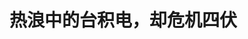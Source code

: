 <!DOCTYPE html>
<html lang="zh-CN">

<head>
    
<title>热浪中的台积电，却危机四伏_腾讯新闻</title>
<meta name="keywords" content="台积电,晶圆,硅片">
<meta name="description" content="本文由半导体产业纵横（ID：ICVIEWS）编译自eetimes      台积电良好表现的背后，未必优秀。      根据台积电 4 月 17 日公布的 2025 年第一季度 （Q1） 财务业绩，....">
<meta name="author" content="腾讯网">
<meta name="copyright" content="Copyright 1998 - 2025 Tencent. All Rights Reserved">
<meta property="og:type" content="news" />

<meta property="og:title" content="热浪中的台积电，却危机四伏_腾讯新闻" />
<meta property="og:description" content="本文由半导体产业纵横（ID：ICVIEWS）编译自eetimes      台积电良好表现的背后，未必优秀。      根据台积电 4 月 17 日公布的 2025 年第一季度 （Q1） 财务业绩，...." />
<meta property="og:url" content="https://news.qq.com/rain/a/20250514A07UDL00" />
<meta property="og:image" content="https://inews.gtimg.com/om_ls/O3002xs-fZ8mkScn1WXKlUD-0JPJQe0tK0g4uAa0l7bioAA_640330/0" />
<meta property="article:author" content="半导体产业纵横" />
<meta property="article:published_time" content="2025-05-14 18:21:58" />
<meta property="category" content="finance" />

<meta name="baidu-site-verification" content="jJeIJ5X7pP" />
    <meta charset="utf-8" />
<meta http-equiv="X-UA-Compatible" content="IE=Edge" />
<meta name="viewport" content="width=device-width, initial-scale=1, shrink-to-fit=no" />
<link rel="dns-prefetch" href="mat1.gtimg.com">
<link rel="dns-prefetch" href="i.news.qq.com">
<link rel="shortcut icon" href="https://mat1.gtimg.com/qqcdn/qqindex2021/favicon.ico">
<script nomodule="true" src="https://mat1.gtimg.com/qqcdn/qqindex2021/common-static/20240515201444/core3-37-1.min.js"></script>
<script>
  try {
    if (!window.IntersectionObserver) {
      var observerScript = document.createElement('script');
      observerScript.src = "https://mat1.gtimg.com/qqcdn/qqindex2021/common-static/20241024141058/intersection-observer-polyfill.js";
      document.head.appendChild(observerScript);
    }
  } catch (error) {}
</script>

<script>
  try {
    if (!Element.prototype.scrollTo) {
      var scrollScript = document.createElement('script');
      scrollScript.src = "https://mat1.gtimg.com/qqcdn/qqindex2021/common-static/20241025153001/scroll-behavior-polyfill.js";
      document.head.appendChild(scrollScript);
    }
  } catch (error) {}
</script>
<script>
  try {
    if ('scrollRestoration' in window.history) {
      window.history.scrollRestoration = 'manual';
    }
    window.isPcClient = Boolean(window.electron) && (
      window.navigator.userAgent.indexOf('pc-client') > 0 ||
      window.navigator.userAgent.indexOf('TencentNews') > 0
    );
  } catch {}
</script>
<script>
  try {
    if (window.isPcClient) {
      var bodyStyle = document.createElement('style');
      bodyStyle.innerText = 'body{ zoom: 0.95 }';
      document.head.appendChild(bodyStyle);
    }
  } catch {}
</script>
<script>
  window.DATA = {"url":"https://view.inews.qq.com/a/20250514A07UDL00","article_id":"20250514A07UDL00","article_type":"0","title":"热浪中的台积电，却危机四伏","desc":"本文由半导体产业纵横（ID：ICVIEWS）编译自eetimes      台积电良好表现的背后，未必优秀。      根据台积电 4 月 17 日公布的 2025 年第一季度 （Q1） 财务业绩，....","iNewsRecommendLevel":1,"abstract":"本文由半导体产业纵横（ID：ICVIEWS）编译自eetimes      台积电良好表现的背后，未必优秀。      根据台积电 4 月 17 日公布的 2025 年第一季度 （Q1） 财务业绩，....","catalog1":"finance","ad_channel_sign":"finance","introduction":"","media":"半导体产业纵横","media_id":"20633144","pubtime":"2025-05-14 18:21:58","comment_id":"8411816328","political":0,"cmsId":"20250514A07UDL00","cms_id":"20250514A07UDL00","closeAllAd":0,"closeAllFavorite":false,"originContent":{"directory":{"ai_list":null,"enable":1,"list":[{"desc":"季度销售额和硅片出货量出现差异","link":"HPOS_0","sub_list":null},{"desc":"台积电工厂利用率低迷","link":"HPOS_1","sub_list":null},{"desc":"按技术节点划分的 TSMC 增长和放缓","link":"HPOS_2","sub_list":null},{"desc":"台积电7nm：工厂重组与重大技术转型","link":"HPOS_3","sub_list":null},{"desc":"台积电熊本工厂的命运令人担忧","link":"HPOS_4","sub_list":null},{"desc":"台积电对美国的销售额比率增加","link":"HPOS_5","sub_list":null},{"desc":"台积电的销售额依赖 AI 半导体","link":"HPOS_6","sub_list":null}]},"key_points_show":["台积电2025年第一季度销售额同比增长41.6%至255.3亿美元，营业利润同比增长56.1%至123.8亿美元，均创第一季度历史新高。","然而，台积电季度硅片出货量和非先进节点销售仍然低迷，2025年第一季度硅片出货量仅为326万片，约为峰值397万片的82%。","台积电7nm节点销量减半，工厂可能转向需求不断扩大的5nm和3nm节点，但转换过程面临巨大挑战和成本。","由于OpenAI发布ChatGPT，台积电对美国的销售额比率急剧增加，预计台积电的性能将继续提高。","另一方面，台积电在汽车、物联网和消费类领域的销售仍处于低迷，可能给台积电熊本工厂的前景蒙上阴影。"],"text":"\u003cdiv class=\"rich_media_content\"\u003e\u003cp style=\"text-align: center\"\u003e\u003c!--IMG_0--\u003e\u003c/p\u003e\u003cp style=\"margin-left: 8px; margin-right: 8px\"\u003e\u003cspan style=\"letter-spacing: 0.5px\"\u003e\u003cspan style=\"color: rgb(136, 136, 136)\"\u003e本文由半导体产业纵横（ID：ICVIEWS）编译自eetimes\u003c/span\u003e\u003c/span\u003e\u003c/p\u003e\u003cp style=\"margin-left: 8px; margin-right: 8px\"\u003e\u003cspan style=\"letter-spacing: 1px\"\u003e\u003cstrong\u003e\u003cspan style=\"color: rgb(0, 0, 0)\"\u003e台积电良好表现的背后，未必优秀。\u003c/span\u003e\u003c/strong\u003e\u003c/span\u003e\u003c/p\u003e\u003cp style=\"text-align: center\"\u003e\u003c!--IMG_1--\u003e\u003c/p\u003e\u003cp style=\"margin-left: 8px; margin-right: 8px\"\u003e\u003cspan style=\"letter-spacing: 1px\"\u003e\u003cspan style=\"color: rgb(0, 0, 0)\"\u003e\u003c!--AIPOS_0--\u003e根据台积电 4 月 17 日公布的 2025 年第一季度 （Q1） 财务业绩，销售额同比增长 41.6% 至 255.3 亿美元，营业利润同比增长 56.1% 至 123.8 亿美元，均创下第一季度（1~3 月）的历史新高。\u003c/span\u003e\u003c/span\u003e\u003c/p\u003e\u003cp style=\"margin-left: 8px; margin-right: 8px\"\u003e\u003cspan style=\"letter-spacing: 1px\"\u003e\u003cspan style=\"color: rgb(0, 0, 0)\"\u003e当然，如果我们看一下台积电自 2015 年以来的表现趋势，可以看到，自 2023 年以来，销售额和营业收入一直在稳步增长，营业利润率曾一度跌至 40% 的低位，在 2024 年第三季度之后已恢复到近 50%（图 1）。\u003c/span\u003e\u003c/span\u003e\u003c/p\u003e\u003cp style=\"text-align: center\"\u003e\u003c!--IMG_2--\u003e\u003c/p\u003e\u003cp style=\"margin-left: 8px; margin-right: 8px; text-align: center\"\u003e\u003cspan style=\"letter-spacing: 1px\"\u003e\u003cspan style=\"color: rgb(136, 136, 136)\"\u003e图 1 台积电季度销售额、营业利润和营业利润率\u003c/span\u003e\u003c/span\u003e\u003c/p\u003e\u003cp style=\"margin-left: 8px; margin-right: 8px\"\u003e\u003cspan style=\"letter-spacing: 1px\"\u003e\u003cspan style=\"color: rgb(0, 0, 0)\"\u003e此外，\u003c!--AIPOS_1--\u003e从主要代工厂的销售份额来看，只有台积电自 2019 年第一季度以来的市场份额持续增长，预计到 2025 年将占据 68% 的市场份额（图 2）。 另一方面，排名第二的三星电子曾设定了在 2030 年超越台积电的目标，预计份额将从 2019 年第一季度的 19% 下降到 2025 年的 8%，因此能否获得第二名是个疑问。\u003c/span\u003e\u003c/span\u003e\u003c/p\u003e\u003cp style=\"text-align: center\"\u003e\u003c!--IMG_3--\u003e\u003c/p\u003e\u003cp style=\"margin-left: 8px; margin-right: 8px; text-align: center\"\u003e\u003cspan style=\"letter-spacing: 1px\"\u003e\u003cspan style=\"color: rgb(136, 136, 136)\"\u003e图 2：主要晶圆代工厂的销售份额（2025 年预测）\u003c/span\u003e\u003c/span\u003e\u003c/p\u003e\u003cp style=\"margin-left: 8px; margin-right: 8px\"\u003e\u003cspan style=\"letter-spacing: 1px\"\u003e\u003cspan style=\"color: rgb(0, 0, 0)\"\u003e在第三名及以下，只有中国大陆的中芯国际的市场份额略有增加，而其他晶圆代工厂（如中国台湾联电和美国的 GlobalFoundries）的份额在过去六年中有所下降。 英特尔于 2021 年宣布进入代工业务，预计到 2025 年的市场份额将仅为 0.3%。\u003c/span\u003e\u003c/span\u003e\u003c/p\u003e\u003cp style=\"margin-left: 8px; margin-right: 8px\"\u003e\u003cspan style=\"letter-spacing: 1px\"\u003e\u003cspan style=\"color: rgb(0, 0, 0)\"\u003e通过这种方式，台积电的表现与其他公司相比脱颖而出。然而，笔者对台积电看似令人印象深刻的性能表示怀疑。这是因为季度硅片出货量和非先进节点销售仍然低迷。\u003c/span\u003e\u003c/span\u003e\u003c/p\u003e\u003ch1\u003e\u003c!--HPOS_0--\u003e季度销售额和硅片出货量出现差异\u003c/h1\u003e\u003cp style=\"margin-left: 8px; margin-right: 8px\"\u003e\u003cspan style=\"letter-spacing: 1px\"\u003e\u003cspan style=\"color: rgb(0, 0, 0)\"\u003e\u003c!--AIPOS_2--\u003e图 3 显示了季度销售额和硅片出货量。 2022 年第三季度疫情爆发时，其季度收入为 202 亿美元，但由于疫情结束带来的经济衰退，2023 年第二季度降至 157 亿美元。 此后，销售额稳步恢复，轻松超过了 2022 年第三季度的峰值，并在 2024 年第四季度达到创纪录的 269 亿美元。 它在 2025 年第一季度略微下降至 255 亿美元，但可能会在 2025 年第二季度之后再次创下历史新高。\u003c/span\u003e\u003c/span\u003e\u003c/p\u003e\u003cp style=\"text-align: center\"\u003e\u003c!--IMG_4--\u003e\u003c/p\u003e\u003cp style=\"margin-left: 8px; margin-right: 8px; text-align: center\"\u003e\u003cspan style=\"letter-spacing: 1px\"\u003e\u003cspan style=\"color: rgb(136, 136, 136)\"\u003e图 3 台积电季度销售额和晶圆出货量。\u003c/span\u003e\u003c/span\u003e\u003c/p\u003e\u003cp style=\"margin-left: 8px; margin-right: 8px\"\u003e\u003cspan style=\"letter-spacing: 1px\"\u003e\u003cspan style=\"color: rgb(0, 0, 0)\"\u003e另一方面，一个季度的硅片出货量显示出与销售额不同的行为。首先，在 2022 年第三季度，当新冠疫情出现特殊需求时，其出货了创纪录的 397 万片晶圆。 然而，由于新冠特殊需求结束导致的经济衰退，2023 年第三季度降至 290 万，比峰值少了 100 多万。 到目前为止，该行为与销售趋势相同。\u003c/span\u003e\u003c/span\u003e\u003c/p\u003e\u003cp style=\"margin-left: 8px; margin-right: 8px\"\u003e\u003cspan style=\"letter-spacing: 1px\"\u003e\u003cspan style=\"color: rgb(0, 0, 0)\"\u003e然而，尽管销售迅速恢复，但硅片出货量的恢复速度非常缓慢。截至 2025 年第一季度，硅片出货量仍为 326 万片，比峰值少了 71 万片。 将 326 万片硅片出货量除以 397 万片的峰值，可获得 82% 的产量。 这可以认为是 2025 年 Q1 台积电工厂的平均产能利用率。 在下一节中，将介绍其基本原理。\u003c/span\u003e\u003c/span\u003e\u003c/p\u003e\u003ch1\u003e\u003c!--HPOS_1--\u003e台积电工厂利用率低迷\u003c/h1\u003e\u003cp style=\"margin-left: 8px; margin-right: 8px\"\u003e\u003cspan style=\"letter-spacing: 1px\"\u003e\u003cspan style=\"color: rgb(0, 0, 0)\"\u003e4月17日，在东京举行的TrendForce集邦咨询研讨会上，集邦咨询分析师郭文健发表了题为《AI Future下2025年最先进晶圆代工及封装市场分析与技术进步》的演讲。让我们来看看主要 8 英寸和 12 英寸代工厂的利用率。\u003c/span\u003e\u003c/span\u003e\u003c/p\u003e\u003cp style=\"margin-left: 8px; margin-right: 8px\"\u003e\u003cspan style=\"letter-spacing: 1px\"\u003e\u003cspan style=\"color: rgb(0, 0, 0)\"\u003e首先，在 8 英寸代工厂，台积电的利用率保持在满负荷生产状态，2020 年第一季度为 95%，2021 年第一季度为 97%，2022 年第一季度为 101%。 然而，它在 2023 年第一季度急剧下降至 89%，在 2024 年第一季度急剧下降至 60%。 在此之后，预计 2025 年第一季度将恢复到 69%，2025 年第四季度将恢复到 79%，但仍远未完全利用（图 4）。\u003c/span\u003e\u003c/span\u003e\u003c/p\u003e\u003cp style=\"text-align: center\"\u003e\u003c!--IMG_5--\u003e\u003c/p\u003e\u003cp style=\"margin-left: 8px; margin-right: 8px; text-align: center\"\u003e\u003cspan style=\"letter-spacing: 1px\"\u003e\u003cspan style=\"color: rgb(136, 136, 136)\"\u003e图 4：主要 8 英寸代工厂的入住率（2025 年预测）\u003c/span\u003e\u003c/span\u003e\u003c/p\u003e\u003cp style=\"margin-left: 8px; margin-right: 8px\"\u003e\u003cspan style=\"letter-spacing: 1px\"\u003e\u003cspan style=\"color: rgb(0, 0, 0)\"\u003e从 12 英寸代工厂来看，台积电的利用率在 2020 年第一季度保持在 94% 的高位，2021 年第一季度为 96%，2022 年第一季度为 97%，但 2023 年第一季度为 83%，2024 年第一季度为 80%。 之后，预计将在 2025 年第一季度恢复到 86%，在同年第四季度恢复到 87%。 与 8 英寸相比，它仍然“更好”，但也未满负荷（图 5）。\u003c/span\u003e\u003c/span\u003e\u003c/p\u003e\u003cp style=\"text-align: center\"\u003e\u003c!--IMG_6--\u003e\u003c/p\u003e\u003cp style=\"margin-left: 8px; margin-right: 8px; text-align: center\"\u003e\u003cspan style=\"letter-spacing: 1px\"\u003e\u003cspan style=\"color: rgb(136, 136, 136)\"\u003e图 5 主要 12 英寸晶圆代工的占用率（2025 年预测）\u003c/span\u003e\u003c/span\u003e\u003c/p\u003e\u003cp style=\"margin-left: 8px; margin-right: 8px\"\u003e\u003cspan style=\"letter-spacing: 1px\"\u003e\u003cspan style=\"color: rgb(0, 0, 0)\"\u003e总结到目前为止的数据，2025 年第一季度的硅片出货量为 326 万片，约为峰值 397 万片的 82%。 同时，根据 TrendForce 集邦咨询预测，2025 年第一季度台积电 8 英寸及 12 英寸厂房使用率将分别为 69% 及 86%。 因此，认为从晶圆出货量计算的 82% 的数字大致反映了台积电整体的工厂利用率。\u003c/span\u003e\u003c/span\u003e\u003c!--MID_AD_0--\u003e\u003c!--EOP_0--\u003e\u003c/p\u003e\u003c!--MID_ARTICLE_AD_0--\u003e\u003c!--PARAGRAPH_0--\u003e\u003cp style=\"margin-left: 8px; margin-right: 8px\"\u003e\u003cspan style=\"letter-spacing: 1px\"\u003e\u003cspan style=\"color: rgb(0, 0, 0)\"\u003e换句话说，从 2023 年第三季度到 2025 年第一季度，\u003c!--AIPOS_3--\u003e台积电的工厂利用率一直保持在非常低的水平。 这与季度销售额的历史新高形成鲜明对比。\u003c/span\u003e\u003c/span\u003e\u003c/p\u003e\u003cp style=\"margin-left: 8px; margin-right: 8px\"\u003e\u003cspan style=\"letter-spacing: 1px\"\u003e\u003cspan style=\"color: rgb(0, 0, 0)\"\u003e值得一提的是，8 英寸和 12 英寸代工厂都受到了疫情结束造成的经济衰退的影响，并在 2023 年出现了利用率的大幅下降。\u003c/span\u003e\u003c/span\u003e\u003c/p\u003e\u003cp style=\"margin-left: 8px; margin-right: 8px\"\u003e\u003cspan style=\"letter-spacing: 1px\"\u003e\u003cspan style=\"color: rgb(0, 0, 0)\"\u003e对于 8 英寸代工厂（中国的 HH Grace 除外），销售额下降到 50% 左右，对于 12 英寸代工厂，销售额下降到 60% 左右。 即使在 2025 年第四季度，预计它们都无法达到满负荷运转。\u003c/span\u003e\u003c/span\u003e\u003c/p\u003e\u003cp style=\"margin-left: 8px; margin-right: 8px\"\u003e\u003cspan style=\"letter-spacing: 1px\"\u003e\u003cspan style=\"color: rgb(0, 0, 0)\"\u003e简而言之，2023 年的经济衰退在 2024 年之后不会完全恢复，2025 年仍会蒙上阴影。 预计主要代工厂将在明年，即 2026 年之后再次全面运营。\u003c/span\u003e\u003c/span\u003e\u003c/p\u003e\u003ch1\u003e\u003c!--HPOS_2--\u003e按技术节点划分的 TSMC 增长和放缓\u003c/h1\u003e\u003cp style=\"margin-left: 8px; margin-right: 8px\"\u003e\u003cspan style=\"letter-spacing: 1px\"\u003e\u003cspan style=\"color: rgb(0, 0, 0)\"\u003e接下来，我们来看一下 sales by technology 节点。 首先，本文创建了一个堆叠图（图 6）。\u003c/span\u003e\u003c/span\u003e\u003c/p\u003e\u003cp style=\"text-align: center\"\u003e\u003c!--IMG_7--\u003e\u003c/p\u003e\u003cp style=\"margin-left: 8px; margin-right: 8px\"\u003e\u003cspan style=\"letter-spacing: 1px\"\u003e\u003cspan style=\"color: rgb(0, 0, 0)\"\u003e回顾过去到现在，2019 年第三季度，世界上第一台采用最先进的极紫外 （EUV） 光刻设备的量产紫外 （EUV） 光刻系统被记录为 7 nm+（现在通常称为 6 nm）。 此时的季度销售额约为 100 亿美元。\u003c/span\u003e\u003c/span\u003e\u003c/p\u003e\u003cp style=\"margin-left: 8px; margin-right: 8px\"\u003e\u003cspan style=\"letter-spacing: 1px\"\u003e\u003cspan style=\"color: rgb(0, 0, 0)\"\u003e一年后，即 2020 年第三季度，也将出现 EUV 应用于布线的 5nm 节点的销售额，此后，台积电的销售额一直由 7nm 和 5nm 节点推动，2022 年第三季度超过 200 亿美元。\u003c/span\u003e\u003c/span\u003e\u003c/p\u003e\u003cp style=\"margin-left: 8px; margin-right: 8px\"\u003e\u003cspan style=\"letter-spacing: 1px\"\u003e\u003cspan style=\"color: rgb(0, 0, 0)\"\u003e此后，由于对新冠疫情的特殊需求结束导致经济衰退，整体销售额暂时下降，但在 2023 年第二季度触底并再次开始上升。 同年第三季度，3nm 节点的销售额创下纪录，5nm 和 3nm 推动了增长，2024 年第四季度超过 250 亿美元。\u003c/span\u003e\u003c/span\u003e\u003c/p\u003e\u003cp style=\"margin-left: 8px; margin-right: 8px\"\u003e\u003cspan style=\"letter-spacing: 1px\"\u003e\u003cspan style=\"color: rgb(0, 0, 0)\"\u003e但是，由于很难掌握上面堆叠图中每个技术节点的销售趋势，图 7以折线图的形式显示了每个节点的销售情况。 然后，一个完全不同的景象出现了。\u003c/span\u003e\u003c/span\u003e\u003c/p\u003e\u003cp style=\"text-align: center\"\u003e\u003c!--IMG_8--\u003e\u003c/p\u003e\u003cp style=\"margin-left: 8px; margin-right: 8px; text-align: center\"\u003e\u003cspan style=\"letter-spacing: 1px\"\u003e\u003cspan style=\"color: rgb(136, 136, 136)\"\u003e图 7 台积电各节点季度营收。\u003c/span\u003e\u003c/span\u003e\u003c/p\u003e\u003cp style=\"margin-left: 8px; margin-right: 8px\"\u003e\u003cspan style=\"letter-spacing: 1px\"\u003e\u003cspan style=\"color: rgb(0, 0, 0)\"\u003e首先，台积电定位为领先节点的 7nm 在 2022 年第二季度达到 55 亿美元的峰值，在 2023 年第三季度减半至 27.6 亿美元，此后没有恢复迹象。 此外，2022、2023 年至 2024 年，16nm、28nm 和 40nm 的销量均出现下滑，销量继续处于低位。\u003c/span\u003e\u003c/span\u003e\u003c/p\u003e\u003ch1\u003e\u003c!--HPOS_3--\u003e台积电7nm：工厂重组与重大技术转型\u003c/h1\u003e\u003cp style=\"margin-left: 8px; margin-right: 8px\"\u003e\u003cspan style=\"letter-spacing: 1px\"\u003e\u003cspan style=\"color: rgb(0, 0, 0)\"\u003e对于台积电 7nm 节点销量减半一事，笔者曾多次询问 TrendForce 集邦咨询分析师，“台积电 7nm 会原样消失吗？\u003c/span\u003e\u003c/span\u003e\u003c/p\u003e\u003cp style=\"margin-left: 8px; margin-right: 8px\"\u003e\u003cspan style=\"letter-spacing: 1px\"\u003e\u003cspan style=\"color: rgb(0, 0, 0)\"\u003e回顾至今的反响，在 2023 年 12 月 14 日举行的 TrendForce 集邦咨询研讨会上，解释为“台积电未来计划在 7nm 节点生产通信半导体 （RF），销售将会恢复。 2024 年 12 月 12 日的研讨会表达了几乎相同的观点。\u003c/span\u003e\u003c/span\u003e\u003c/p\u003e\u003cp style=\"margin-left: 8px; margin-right: 8px\"\u003e\u003cspan style=\"letter-spacing: 1px\"\u003e\u003cspan style=\"color: rgb(0, 0, 0)\"\u003e然而，在 2025 年 4 月 17 日的最新研讨会上，回应是“7nm 工厂可能会转换为 5nm 或 3nm”。 简而言之，随着全球对 7nm 的需求下降，工厂利用率大幅下降，正在考虑转向需求不断扩大的 5nm 和 3nm 节点。\u003c/span\u003e\u003c/span\u003e\u003c/p\u003e\u003cp style=\"margin-left: 8px; margin-right: 8px\"\u003e\u003cspan style=\"letter-spacing: 1px\"\u003e\u003cspan style=\"color: rgb(0, 0, 0)\"\u003e然而，这并非易事。这是因为台积电的 7nm 节点估计月产能约为 150,000 片，其中使用 EUV 的 7nm+ （6nm） 节点的产能每月最多只有 20,000 片左右。 换句话说，剩余的 130,000 台设备尚未配备 EUV，为了将它们转换为兼容 5nm 和 3nm，需要进行大规模翻新，例如将它们转换为专用 EUV 的洁净室。这是一项非常费力且成本高昂的任务。\u003c/span\u003e\u003c/span\u003e\u003c!--MID_AD_1--\u003e\u003c!--EOP_1--\u003e\u003c/p\u003e\u003c!--MID_ARTICLE_AD_1--\u003e\u003c!--PARAGRAPH_1--\u003e\u003cp style=\"margin-left: 8px; margin-right: 8px\"\u003e\u003cspan style=\"letter-spacing: 1px\"\u003e\u003cspan style=\"color: rgb(0, 0, 0)\"\u003e此外，这个 7nm 销量下降的问题也可能影响台积电熊本工厂（JASM 熊本工厂）的未来。\u003c/span\u003e\u003c/span\u003e\u003c/p\u003e\u003ch1\u003e\u003c!--HPOS_4--\u003e台积电熊本工厂的命运令人担忧\u003c/h1\u003e\u003cp style=\"margin-left: 8px; margin-right: 8px\"\u003e\u003cspan style=\"letter-spacing: 1px\"\u003e\u003cspan style=\"color: rgb(0, 0, 0)\"\u003e台积电熊本一厂计划量产 28 纳米和 16 纳米逻辑半导体，月产能为 55,000 片。 事实上，28nm 的量产已于 2024 年 12 月开始。\u003c/span\u003e\u003c/span\u003e\u003c/p\u003e\u003cp style=\"margin-left: 8px; margin-right: 8px\"\u003e\u003cspan style=\"letter-spacing: 1px\"\u003e\u003cspan style=\"color: rgb(0, 0, 0)\"\u003e然而，由于全球对 16nm 的需求下降，制造设备的交付已暂停。 这个判断可以通过查看上面的图 7 来理解。 这是因为从 2022 年第二季度到 2023 年第四季度，台积电中国台湾总部的 16nm 销售额减少了一半。 此后，出现了轻微的复苏趋势，但并未恢复到峰值水平。\u003c/span\u003e\u003c/span\u003e\u003c/p\u003e\u003cp style=\"margin-left: 8px; margin-right: 8px\"\u003e\u003cspan style=\"letter-spacing: 1px\"\u003e\u003cspan style=\"color: rgb(0, 0, 0)\"\u003e此外，自 2023 年第一季度以来，已在台积电熊本一厂开始量产的 28nm 产品在台积电中国台湾总部的销量大幅下降。从这种情况来看，不能排除未来熊本一厂的产量会受到抑制。\u003c/span\u003e\u003c/span\u003e\u003c/p\u003e\u003cp style=\"margin-left: 8px; margin-right: 8px\"\u003e\u003cspan style=\"letter-spacing: 1px\"\u003e\u003cspan style=\"color: rgb(0, 0, 0)\"\u003e此外，计划于 2025 年动工的熊本第二工厂计划使用 7nm（或 6nm）工艺进行量产。 然而，台积电中国台湾总部的 7nm 工艺销量仍在减半，需求尚未恢复。 在这种情况下，建造第二个 7 纳米（或 6 纳米）工厂在经济上是不合理的。 这是因为即使建了工厂，也存在对在那里批量生产的产品没有足够的需求的风险。 台积电熊本工厂未来打算采取什么样的政策？\u003c/span\u003e\u003c/span\u003e\u003c!--MID_AD_2--\u003e\u003c!--EOP_2--\u003e\u003c/p\u003e\u003c!--MID_ARTICLE_AD_2--\u003e\u003c!--PARAGRAPH_2--\u003e\u003cp style=\"margin-left: 8px; margin-right: 8px\"\u003e\u003cspan style=\"letter-spacing: 1px\"\u003e\u003cspan style=\"color: rgb(0, 0, 0)\"\u003e现在，让我们回到台积电的中国台湾总部。首先，看一下台积电按地区划分的销售额（比率）。\u003c/span\u003e\u003c/span\u003e\u003c/p\u003e\u003ch1\u003e\u003c!--HPOS_5--\u003e台积电对美国的销售额比率增加\u003c/h1\u003e\u003cp style=\"margin-left: 8px; margin-right: 8px\"\u003e\u003cspan style=\"letter-spacing: 1px\"\u003e\u003cspan style=\"color: rgb(0, 0, 0)\"\u003e图 8显示了 TSMC 按地区划分的销售额（比率）。 首先，从各地区的销售额比率来看，从 2016 年到 2024 年，与美国的比率一般为 60~70%（图 8A）。 然而，在 2025 年第一季度，对美国的出口达到了创纪录的 77%。 世界其他地区，即亚洲、中国、日本和欧洲，都不到 10%。\u003c/span\u003e\u003c/span\u003e\u003c/p\u003e\u003cp style=\"text-align: center\"\u003e\u003c!--IMG_9--\u003e\u003c/p\u003e\u003cp style=\"margin-left: 8px; margin-right: 8px; text-align: center\"\u003e\u003cspan style=\"letter-spacing: 1px\"\u003e\u003cspan style=\"color: rgb(136, 136, 136)\"\u003e图 8 台积电各地区季度销售额（比例）\u003c/span\u003e\u003c/span\u003e\u003c/p\u003e\u003cp style=\"margin-left: 8px; margin-right: 8px\"\u003e\u003cspan style=\"letter-spacing: 1px\"\u003e\u003cspan style=\"color: rgb(0, 0, 0)\"\u003e接下来，我们来看一下按地区划分的销售额（图 8B）。 从这一点来看，很明显，对美国的销售额非常大，而美国其他地区的规模几乎相同。\u003c/span\u003e\u003c/span\u003e\u003c/p\u003e\u003cp style=\"margin-left: 8px; margin-right: 8px\"\u003e\u003cspan style=\"letter-spacing: 1px\"\u003e\u003cspan style=\"color: rgb(0, 0, 0)\"\u003e为什么对美国的出口比例变得如此之大？原因是 OpenAI 于 2022 年 11 月 30 日发布了 ChatGPT，自 2023 年初以来，对 NVIDIA GPU 作为 AI 半导体的需求急剧增长。 特别是，A100 和 H100 开始分别以 10,000 美元和 40,000 美元的荒谬价格交易。 由于台积电负责制造 NVIDIA 从前端工艺到后端工艺的所有 GPU，只要对 NVIDIA GPU 的需求保持高位，预计台积电对美国的销售额（比率）将进一步增加，因此，预计台积电的性能将继续提高。\u003c/span\u003e\u003c/span\u003e\u003c!--MID_AD_3--\u003e\u003c!--EOP_3--\u003e\u003c/p\u003e\u003c!--MID_ARTICLE_AD_3--\u003e\u003c!--PARAGRAPH_3--\u003e\u003cp style=\"margin-left: 8px; margin-right: 8px\"\u003e\u003cspan style=\"letter-spacing: 1px\"\u003e\u003cspan style=\"color: rgb(0, 0, 0)\"\u003e然而，也有风险因素。美国总统的唐纳德·特朗普警告台积电，如果不在美国建厂，将征收高达 100% 的关税。 为此，台积电宣布将在美国投资总计 1650 亿美元，建设 6 个前端加工厂（除了之前报道的 3 个新工厂外，还有 3 个新工厂）、2 个后端加工厂和一个研发中心。\u003c/span\u003e\u003c/span\u003e\u003c/p\u003e\u003cp style=\"margin-left: 8px; margin-right: 8px\"\u003e\u003cspan style=\"letter-spacing: 1px\"\u003e\u003cspan style=\"color: rgb(0, 0, 0)\"\u003e这是因为，如果假设将运营 8 家工厂的前端和后端流程，并且每个工厂需要 2,000 名员工，那么必须确保总共 16,000 名员工。 在美国招聘如此大规模的人员将非常困难。 第一工厂是由从中国台湾派出 1,000 名工程师启动的，但在第二工厂之后被认为很难使用这种方法。\u003c/span\u003e\u003c/span\u003e\u003c/p\u003e\u003ch1\u003e\u003c!--HPOS_6--\u003e台积电的销售额依赖 AI 半导体\u003c/h1\u003e\u003cp style=\"margin-left: 8px; margin-right: 8px\"\u003e\u003cspan style=\"letter-spacing: 1px\"\u003e\u003cspan style=\"color: rgb(0, 0, 0)\"\u003e首先，让我们看看图 9A 中按平台划分的销售比率。 从 2019 年到 2021 年左右，虽然有一些起伏，但智能手机的比例始终最高，在 50% 左右，是台积电的主打领域。 其中许多将是 Apple 的 iPhone 应用处理器 （AP）。\u003c/span\u003e\u003c/span\u003e\u003c/p\u003e\u003cp style=\"text-align: center\"\u003e\u003c!--IMG_10--\u003e\u003c/p\u003e\u003cp style=\"margin-left: 8px; margin-right: 8px; text-align: center\"\u003e\u003cspan style=\"letter-spacing: 1px\"\u003e\u003cspan style=\"color: rgb(136, 136, 136)\"\u003e图 9 台积电各平台季度营收（占比）。\u003c/span\u003e\u003c/span\u003e\u003c/p\u003e\u003cp style=\"margin-left: 8px; margin-right: 8px\"\u003e\u003cspan style=\"letter-spacing: 1px\"\u003e\u003cspan style=\"color: rgb(0, 0, 0)\"\u003e然而，在 OpenAI 于 2022 年 11 月 30 日发布 ChatGPT 后，情况发生了变化。 智能手机的比率在反复起伏的同时逐渐下降，到 2025 年第一季度降至 28%。 另一方面，包括 NVIDIA GPU 等 AI 半导体在内的 HPC（高性能计算）比率一直在稳步增加，在 2025 年第一季度达到 59% 的历史新高。 另一方面，汽车、物联网和消费产品的销售额都不到 5%。\u003c/span\u003e\u003c/span\u003e\u003c!--MID_AD_4--\u003e\u003c!--EOP_4--\u003e\u003c/p\u003e\u003c!--MID_ARTICLE_AD_4--\u003e\u003c!--PARAGRAPH_4--\u003e\u003cp style=\"margin-left: 8px; margin-right: 8px\"\u003e\u003cspan style=\"letter-spacing: 1px\"\u003e\u003cspan style=\"color: rgb(0, 0, 0)\"\u003e接下来，从图 9B 中按平台划分的收入金额来看，HPC 销售额在 2022 年第四季度达到 84 亿美元的峰值，然后在 2023 年第二季度降至 69 亿美元。 然而，此后它迅速恢复并继续增长，在 2025 年第一季度达到 151 亿美元。\u003c/span\u003e\u003c/span\u003e\u003c/p\u003e\u003cp style=\"margin-left: 8px; margin-right: 8px\"\u003e\u003cspan style=\"letter-spacing: 1px\"\u003e\u003cspan style=\"color: rgb(0, 0, 0)\"\u003e总体而言，自 2022 年第二季度以来，智能手机的销售额一直徘徊在 80 亿美元左右，经历了一些起伏，似乎几乎饱和。 另一方面，自 2023 年第二季度以来，HPC 的销售额几乎呈线性增长，而且这种势头没有停止的迹象。\u003c/span\u003e\u003c/span\u003e\u003c/p\u003e\u003cp style=\"margin-left: 8px; margin-right: 8px\"\u003e\u003cspan style=\"letter-spacing: 1px\"\u003e\u003cspan style=\"color: rgb(0, 0, 0)\"\u003e如上所述，汽车、物联网和消费类的销售仍处于低迷，但令人惊讶的是，台积电在汽车行业停滞不前，它将汽车行业定位为继 HPC 和智能手机之后的“第三支柱”。 这种情况也可能给台积电熊本工厂的前景蒙上阴影，预计该工厂将看到对汽车半导体的需求。\u003c/span\u003e\u003c/span\u003e\u003c/p\u003e\u003cp style=\"margin-left: 8px; margin-right: 8px\"\u003e\u003cspan style=\"color: rgb(136, 136, 136)\"\u003e*声明：本文系原作者创作。文章内容系其个人观点，我方转载仅为分享与讨论，不代表我方赞成或认同，如有异议，请联系后台。\u003c/span\u003e\u003c/p\u003e\u003cp\u003e\u003c/p\u003e\u003cdiv powered-by=\"qqnews_ex-editor\"\u003e\u003c/div\u003e\u003cstyle\u003e.rich_media_content{--news-tabel-th-night-color: #444444;--news-font-day-color: #333;--news-font-night-color: #d9d9d9;--news-bottom-distance: 22px}.rich_media_content p:not([data-exeditor-arbitrary-box=image-box]){letter-spacing:.5px;line-height:30px;margin-bottom:var(--news-bottom-distance);word-wrap:break-word}.rich_media_content{color:var(--news-font-day-color);font-size:18px}@media(prefers-color-scheme:dark){body:not([data-weui-theme=light]):not([dark-mode-disable=true]) .rich_media_content p:not([data-exeditor-arbitrary-box=image-box]){letter-spacing:.5px;line-height:30px;margin-bottom:var(--news-bottom-distance);word-wrap:break-word}body:not([data-weui-theme=light]):not([dark-mode-disable=true]) .rich_media_content{color:var(--news-font-night-color)}}.data_color_scheme_dark .rich_media_content p:not([data-exeditor-arbitrary-box=image-box]){letter-spacing:.5px;line-height:30px;margin-bottom:var(--news-bottom-distance);word-wrap:break-word}.data_color_scheme_dark .rich_media_content{color:var(--news-font-night-color)}.data_color_scheme_dark .rich_media_content{font-size:18px}.rich_media_content p[data-exeditor-arbitrary-box=image-box]{margin-bottom:11px}.rich_media_content\u003ediv:not(.qnt-video),.rich_media_content\u003esection{margin-bottom:var(--news-bottom-distance)}.rich_media_content hr{margin-bottom:var(--news-bottom-distance)}.rich_media_content .link_list{margin:0;margin-top:20px;min-height:0!important}.rich_media_content blockquote{background:#f9f9f9;border-left:6px solid #ccc;margin:1.5em 10px;padding:.5em 10px}.rich_media_content blockquote p{margin-bottom:0!important}.data_color_scheme_dark .rich_media_content blockquote{background:#323232}@media(prefers-color-scheme:dark){body:not([data-weui-theme=light]):not([dark-mode-disable=true]) .rich_media_content blockquote{background:#323232}}.rich_media_content ol[data-ex-list]{--ol-start: 1;--ol-list-style-type: decimal;list-style-type:none;counter-reset:olCounter calc(var(--ol-start,1) - 1);position:relative}.rich_media_content ol[data-ex-list]\u003eli\u003e:first-child::before{content:counter(olCounter,var(--ol-list-style-type)) '. ';counter-increment:olCounter;font-variant-numeric:tabular-nums;display:inline-block}.rich_media_content ul[data-ex-list]{--ul-list-style-type: circle;list-style-type:none;position:relative}.rich_media_content ul[data-ex-list].nonUnicode-list-style-type\u003eli\u003e:first-child::before{content:var(--ul-list-style-type) ' ';font-variant-numeric:tabular-nums;display:inline-block;transform:scale(0.5)}.rich_media_content ul[data-ex-list].unicode-list-style-type\u003eli\u003e:first-child::before{content:var(--ul-list-style-type) ' ';font-variant-numeric:tabular-nums;display:inline-block;transform:scale(0.8)}.rich_media_content ol:not([data-ex-list]){padding-left:revert}.rich_media_content ul:not([data-ex-list]){padding-left:revert}.rich_media_content table{display:table;border-collapse:collapse;margin-bottom:var(--news-bottom-distance)}.rich_media_content table th,.rich_media_content table td{word-wrap:break-word;border:1px solid #ddd;white-space:nowrap;padding:2px 5px}.rich_media_content table th{font-weight:700;background-color:#f0f0f0;text-align:left}.rich_media_content table p{margin-bottom:0!important}.data_color_scheme_dark .rich_media_content table th{background:var(--news-tabel-th-night-color)}@media(prefers-color-scheme:dark){body:not([data-weui-theme=light]):not([dark-mode-disable=true]) .rich_media_content table th{background:var(--news-tabel-th-night-color)}}.rich_media_content .qqnews_image_desc,.rich_media_content p[type=om-image-desc]{line-height:20px!important;text-align:center!important;font-size:14px!important;color:#666!important}.rich_media_content div[data-exeditor-arbitrary-box=wrap]:not([data-exeditor-arbitrary-box-special-style]){max-width:100%}.rich_media_content .qqnews-content{--wmfont: 0;--wmcolor: transparent;font-size:var(--wmfont);color:var(--wmcolor);line-height:var(--wmfont)!important;margin-bottom:var(--wmfont)!important}.rich_media_content .qqnews_sign_emphasis{background:#f7f7f7}.rich_media_content .qqnews_sign_emphasis ol{word-wrap:break-word;border:none;color:#5c5c5c;line-height:28px;list-style:none;margin:14px 0 6px;padding:16px 15px 4px}.rich_media_content .qqnews_sign_emphasis p{margin-bottom:12px!important}.rich_media_content .qqnews_sign_emphasis ol\u003eli\u003ep{padding-left:30px}.rich_media_content .qqnews_sign_emphasis ol\u003eli{list-style:none}.rich_media_content .qqnews_sign_emphasis ol\u003eli\u003ep:first-child::before{margin-left:-30px;content:counter(olCounter,decimal) ''!important;counter-increment:olCounter!important;font-variant-numeric:tabular-nums!important;background:#37f;border-radius:2px;color:#fff;font-size:15px;font-style:normal;text-align:center;line-height:18px;width:18px;height:18px;margin-right:12px;position:relative;top:-1px}.data_color_scheme_dark .rich_media_content .qqnews_sign_emphasis{background:#262626}.data_color_scheme_dark .rich_media_content .qqnews_sign_emphasis ol\u003eli\u003ep{color:#a9a9a9}@media(prefers-color-scheme:dark){body:not([data-weui-theme=light]):not([dark-mode-disable=true]) .rich_media_content .qqnews_sign_emphasis{background:#262626}body:not([data-weui-theme=light]):not([dark-mode-disable=true]) .rich_media_content .qqnews_sign_emphasis ol\u003eli\u003ep{color:#a9a9a9}}.rich_media_content h1,.rich_media_content h2,.rich_media_content h3,.rich_media_content h4,.rich_media_content h5,.rich_media_content h6{margin-bottom:var(--news-bottom-distance);font-weight:700}.rich_media_content h1{font-size:20px}.rich_media_content h2,.rich_media_content h3{font-size:19px}.rich_media_content h4,.rich_media_content h5,.rich_media_content h6{font-size:18px}.rich_media_content li:empty{display:none}.rich_media_content ul,.rich_media_content ol{margin-bottom:var(--news-bottom-distance)}.rich_media_content div\u003ep:only-child{margin-bottom:0!important}.rich_media_content .cms-cke-widget-title-wrap p{margin-bottom:0!important}\u003c/style\u003e\u003c/div\u003e","version":"v2"},"originAttribute":{"IMG_0":{"bigOrigUrl":"https://inews.gtimg.com/news_bt/OwThG9OkilQ6hEqb3Cj5XHXiz4Khh8C_9y0kJj18Ikkv0AA/0","compressUrl":"https://inews.gtimg.com/news_bt/OwThG9OkilQ6hEqb3Cj5XHXiz4Khh8C_9y0kJj18Ikkv0AA/641","desc":"","fullPic":"1","height":444,"imgurl0":"https://inews.gtimg.com/news_bt/OwThG9OkilQ6hEqb3Cj5XHXiz4Khh8C_9y0kJj18Ikkv0AA/0","imgurl1000":"https://inews.gtimg.com/news_bt/OwThG9OkilQ6hEqb3Cj5XHXiz4Khh8C_9y0kJj18Ikkv0AA/1000","islong":0,"origUrl":"https://inews.gtimg.com/news_bt/OwThG9OkilQ6hEqb3Cj5XHXiz4Khh8C_9y0kJj18Ikkv0AA/641","size":34,"style":"display: inline-block; max-width: 100%; width: 900px","thumb":"https://inews.gtimg.com/news_bt/OwThG9OkilQ6hEqb3Cj5XHXiz4Khh8C_9y0kJj18Ikkv0AA_181x181s/0","url":"https://inews.gtimg.com/news_bt/OwThG9OkilQ6hEqb3Cj5XHXiz4Khh8C_9y0kJj18Ikkv0AA/641","width":641},"IMG_1":{"bigOrigUrl":"https://inews.gtimg.com/news_bt/Oi3zgYYt3zpmYeNXFYt8RgdRgnmKj-heb3aDJSdEXNOu0AA/0","compressUrl":"https://inews.gtimg.com/news_bt/Oi3zgYYt3zpmYeNXFYt8RgdRgnmKj-heb3aDJSdEXNOu0AA/641","desc":"","fullPic":"1","height":40,"imgurl0":"https://inews.gtimg.com/news_bt/Oi3zgYYt3zpmYeNXFYt8RgdRgnmKj-heb3aDJSdEXNOu0AA/0","imgurl1000":"https://inews.gtimg.com/news_bt/Oi3zgYYt3zpmYeNXFYt8RgdRgnmKj-heb3aDJSdEXNOu0AA/1000","islong":0,"origUrl":"https://inews.gtimg.com/news_bt/Oi3zgYYt3zpmYeNXFYt8RgdRgnmKj-heb3aDJSdEXNOu0AA/641","size":4,"style":"display: inline-block; max-width: 100%; width: 220px","thumb":"https://inews.gtimg.com/news_bt/Oi3zgYYt3zpmYeNXFYt8RgdRgnmKj-heb3aDJSdEXNOu0AA_181x181s/0","url":"https://inews.gtimg.com/news_bt/Oi3zgYYt3zpmYeNXFYt8RgdRgnmKj-heb3aDJSdEXNOu0AA/641","width":220},"IMG_10":{"bigOrigUrl":"https://inews.gtimg.com/news_bt/OE1FmorudPvSOh9HQM05c2Qal8NG66wKj18YPBuhzIRK0AA/0","compressUrl":"https://inews.gtimg.com/news_bt/OE1FmorudPvSOh9HQM05c2Qal8NG66wKj18YPBuhzIRK0AA/641","desc":"","fullPic":"1","height":334,"imgurl0":"https://inews.gtimg.com/news_bt/OE1FmorudPvSOh9HQM05c2Qal8NG66wKj18YPBuhzIRK0AA/0","imgurl1000":"https://inews.gtimg.com/news_bt/OE1FmorudPvSOh9HQM05c2Qal8NG66wKj18YPBuhzIRK0AA/1000","islong":0,"origUrl":"https://inews.gtimg.com/news_bt/OE1FmorudPvSOh9HQM05c2Qal8NG66wKj18YPBuhzIRK0AA/641","size":526,"style":"display: inline-block; max-width: 100%; width: 1080px","thumb":"https://inews.gtimg.com/news_bt/OE1FmorudPvSOh9HQM05c2Qal8NG66wKj18YPBuhzIRK0AA_181x181s/0","url":"https://inews.gtimg.com/news_bt/OE1FmorudPvSOh9HQM05c2Qal8NG66wKj18YPBuhzIRK0AA/641","width":641},"IMG_2":{"bigOrigUrl":"https://inews.gtimg.com/news_bt/O4z3zvNgWEYL9D5RpoFdxBlYWadLlNR_cqhyhcWSpSpG8AA/0","compressUrl":"https://inews.gtimg.com/news_bt/O4z3zvNgWEYL9D5RpoFdxBlYWadLlNR_cqhyhcWSpSpG8AA/641","desc":"","fullPic":"1","height":319,"imgurl0":"https://inews.gtimg.com/news_bt/O4z3zvNgWEYL9D5RpoFdxBlYWadLlNR_cqhyhcWSpSpG8AA/0","imgurl1000":"https://inews.gtimg.com/news_bt/O4z3zvNgWEYL9D5RpoFdxBlYWadLlNR_cqhyhcWSpSpG8AA/1000","islong":0,"origUrl":"https://inews.gtimg.com/news_bt/O4z3zvNgWEYL9D5RpoFdxBlYWadLlNR_cqhyhcWSpSpG8AA/641","size":433,"style":"display: inline-block; max-width: 100%; width: 1080px","thumb":"https://inews.gtimg.com/news_bt/O4z3zvNgWEYL9D5RpoFdxBlYWadLlNR_cqhyhcWSpSpG8AA_181x181s/0","url":"https://inews.gtimg.com/news_bt/O4z3zvNgWEYL9D5RpoFdxBlYWadLlNR_cqhyhcWSpSpG8AA/641","width":641},"IMG_3":{"bigOrigUrl":"https://inews.gtimg.com/news_bt/OgfynXvPdbO4hUmdsZR6VPmul7diXIWc6I9uZnbq_SkvcAA/0","compressUrl":"https://inews.gtimg.com/news_bt/OgfynXvPdbO4hUmdsZR6VPmul7diXIWc6I9uZnbq_SkvcAA/641","desc":"","fullPic":"1","height":332,"imgurl0":"https://inews.gtimg.com/news_bt/OgfynXvPdbO4hUmdsZR6VPmul7diXIWc6I9uZnbq_SkvcAA/0","imgurl1000":"https://inews.gtimg.com/news_bt/OgfynXvPdbO4hUmdsZR6VPmul7diXIWc6I9uZnbq_SkvcAA/1000","islong":0,"origUrl":"https://inews.gtimg.com/news_bt/OgfynXvPdbO4hUmdsZR6VPmul7diXIWc6I9uZnbq_SkvcAA/641","size":241,"style":"display: inline-block; max-width: 100%; width: 1080px","thumb":"https://inews.gtimg.com/news_bt/OgfynXvPdbO4hUmdsZR6VPmul7diXIWc6I9uZnbq_SkvcAA_181x181s/0","url":"https://inews.gtimg.com/news_bt/OgfynXvPdbO4hUmdsZR6VPmul7diXIWc6I9uZnbq_SkvcAA/641","width":641},"IMG_4":{"bigOrigUrl":"https://inews.gtimg.com/news_bt/Ok7hPmmeTN_MUKYJLSunPpjK21fqZX-ARf_vUTxcCzw2kAA/0","compressUrl":"https://inews.gtimg.com/news_bt/Ok7hPmmeTN_MUKYJLSunPpjK21fqZX-ARf_vUTxcCzw2kAA/641","desc":"","fullPic":"1","height":318,"imgurl0":"https://inews.gtimg.com/news_bt/Ok7hPmmeTN_MUKYJLSunPpjK21fqZX-ARf_vUTxcCzw2kAA/0","imgurl1000":"https://inews.gtimg.com/news_bt/Ok7hPmmeTN_MUKYJLSunPpjK21fqZX-ARf_vUTxcCzw2kAA/1000","islong":0,"origUrl":"https://inews.gtimg.com/news_bt/Ok7hPmmeTN_MUKYJLSunPpjK21fqZX-ARf_vUTxcCzw2kAA/641","size":352,"style":"display: inline-block; max-width: 100%; width: 1080px","thumb":"https://inews.gtimg.com/news_bt/Ok7hPmmeTN_MUKYJLSunPpjK21fqZX-ARf_vUTxcCzw2kAA_181x181s/0","url":"https://inews.gtimg.com/news_bt/Ok7hPmmeTN_MUKYJLSunPpjK21fqZX-ARf_vUTxcCzw2kAA/641","width":641},"IMG_5":{"bigOrigUrl":"https://inews.gtimg.com/news_bt/OOaS3l0T8H3oTAxULo5w4CZFes525rXwTumjl1043Jjh8AA/0","compressUrl":"https://inews.gtimg.com/news_bt/OOaS3l0T8H3oTAxULo5w4CZFes525rXwTumjl1043Jjh8AA/641","desc":"","fullPic":"1","height":324,"imgurl0":"https://inews.gtimg.com/news_bt/OOaS3l0T8H3oTAxULo5w4CZFes525rXwTumjl1043Jjh8AA/0","imgurl1000":"https://inews.gtimg.com/news_bt/OOaS3l0T8H3oTAxULo5w4CZFes525rXwTumjl1043Jjh8AA/1000","islong":0,"origUrl":"https://inews.gtimg.com/news_bt/OOaS3l0T8H3oTAxULo5w4CZFes525rXwTumjl1043Jjh8AA/641","size":353,"style":"display: inline-block; max-width: 100%; width: 1080px","thumb":"https://inews.gtimg.com/news_bt/OOaS3l0T8H3oTAxULo5w4CZFes525rXwTumjl1043Jjh8AA_181x181s/0","url":"https://inews.gtimg.com/news_bt/OOaS3l0T8H3oTAxULo5w4CZFes525rXwTumjl1043Jjh8AA/641","width":641},"IMG_6":{"bigOrigUrl":"https://inews.gtimg.com/news_bt/OJPORkMLenGFs9egRsFJApG3wbMedDapHgRK_5uC-I-h4AA/0","compressUrl":"https://inews.gtimg.com/news_bt/OJPORkMLenGFs9egRsFJApG3wbMedDapHgRK_5uC-I-h4AA/641","desc":"","fullPic":"1","height":326,"imgurl0":"https://inews.gtimg.com/news_bt/OJPORkMLenGFs9egRsFJApG3wbMedDapHgRK_5uC-I-h4AA/0","imgurl1000":"https://inews.gtimg.com/news_bt/OJPORkMLenGFs9egRsFJApG3wbMedDapHgRK_5uC-I-h4AA/1000","islong":0,"origUrl":"https://inews.gtimg.com/news_bt/OJPORkMLenGFs9egRsFJApG3wbMedDapHgRK_5uC-I-h4AA/641","size":487,"style":"display: inline-block; max-width: 100%; width: 1080px","thumb":"https://inews.gtimg.com/news_bt/OJPORkMLenGFs9egRsFJApG3wbMedDapHgRK_5uC-I-h4AA_181x181s/0","url":"https://inews.gtimg.com/news_bt/OJPORkMLenGFs9egRsFJApG3wbMedDapHgRK_5uC-I-h4AA/641","width":641},"IMG_7":{"bigOrigUrl":"https://inews.gtimg.com/news_bt/OkF_46YEGRs_au3whjTVfSlvaI_zcRuXEeftLtezLUqm0AA/0","compressUrl":"https://inews.gtimg.com/news_bt/OkF_46YEGRs_au3whjTVfSlvaI_zcRuXEeftLtezLUqm0AA/641","desc":"","fullPic":"1","height":331,"imgurl0":"https://inews.gtimg.com/news_bt/OkF_46YEGRs_au3whjTVfSlvaI_zcRuXEeftLtezLUqm0AA/0","imgurl1000":"https://inews.gtimg.com/news_bt/OkF_46YEGRs_au3whjTVfSlvaI_zcRuXEeftLtezLUqm0AA/1000","islong":0,"origUrl":"https://inews.gtimg.com/news_bt/OkF_46YEGRs_au3whjTVfSlvaI_zcRuXEeftLtezLUqm0AA/641","size":446,"style":"display: inline-block; max-width: 100%; width: 1080px","thumb":"https://inews.gtimg.com/news_bt/OkF_46YEGRs_au3whjTVfSlvaI_zcRuXEeftLtezLUqm0AA_181x181s/0","url":"https://inews.gtimg.com/news_bt/OkF_46YEGRs_au3whjTVfSlvaI_zcRuXEeftLtezLUqm0AA/641","width":641},"IMG_8":{"bigOrigUrl":"https://inews.gtimg.com/news_bt/O9ODcjYNp344w5t1hYWOiGsX4-4C1nXYa9LLFJThoB7RwAA/0","compressUrl":"https://inews.gtimg.com/news_bt/O9ODcjYNp344w5t1hYWOiGsX4-4C1nXYa9LLFJThoB7RwAA/641","desc":"","fullPic":"1","height":335,"imgurl0":"https://inews.gtimg.com/news_bt/O9ODcjYNp344w5t1hYWOiGsX4-4C1nXYa9LLFJThoB7RwAA/0","imgurl1000":"https://inews.gtimg.com/news_bt/O9ODcjYNp344w5t1hYWOiGsX4-4C1nXYa9LLFJThoB7RwAA/1000","islong":0,"origUrl":"https://inews.gtimg.com/news_bt/O9ODcjYNp344w5t1hYWOiGsX4-4C1nXYa9LLFJThoB7RwAA/641","size":432,"style":"display: inline-block; max-width: 100%; width: 1080px","thumb":"https://inews.gtimg.com/news_bt/O9ODcjYNp344w5t1hYWOiGsX4-4C1nXYa9LLFJThoB7RwAA_181x181s/0","url":"https://inews.gtimg.com/news_bt/O9ODcjYNp344w5t1hYWOiGsX4-4C1nXYa9LLFJThoB7RwAA/641","width":641},"IMG_9":{"bigOrigUrl":"https://inews.gtimg.com/news_bt/O22cXDOJLDVc-I4FBxrmQ7dg0set2co0TZodAVZpZm4-cAA/0","compressUrl":"https://inews.gtimg.com/news_bt/O22cXDOJLDVc-I4FBxrmQ7dg0set2co0TZodAVZpZm4-cAA/641","desc":"","fullPic":"1","height":335,"imgurl0":"https://inews.gtimg.com/news_bt/O22cXDOJLDVc-I4FBxrmQ7dg0set2co0TZodAVZpZm4-cAA/0","imgurl1000":"https://inews.gtimg.com/news_bt/O22cXDOJLDVc-I4FBxrmQ7dg0set2co0TZodAVZpZm4-cAA/1000","islong":0,"origUrl":"https://inews.gtimg.com/news_bt/O22cXDOJLDVc-I4FBxrmQ7dg0set2co0TZodAVZpZm4-cAA/641","size":469,"style":"display: inline-block; max-width: 100%; width: 1080px","thumb":"https://inews.gtimg.com/news_bt/O22cXDOJLDVc-I4FBxrmQ7dg0set2co0TZodAVZpZm4-cAA_181x181s/0","url":"https://inews.gtimg.com/news_bt/O22cXDOJLDVc-I4FBxrmQ7dg0set2co0TZodAVZpZm4-cAA/641","width":641}},"selfDeclare":{},"userAddress":"北京","card":{"chlid":"20633144","chlname":"半导体产业纵横","desc":"立足产业视角，提供及时、专业、深度的前沿洞见、技术速递、趋势解析，链接产业资源，构建IC生态圈，赋能中国半导体产业，我们一直在路上。","icon":"http://inews.gtimg.com/newsapp_ls/0/13937963294_200200/0","msgEntry":1,"uin":"ec159ad8c393d0f313e0f4b154297c4673","update_frequency":"0","vip_desc":"科技领域创作者","vip_icon_night":"http://inews.gtimg.com/newsapp_ls/0/14876048858/0","vip_place":"left","vip_type":"30011","vip_icon":"http://inews.gtimg.com/newsapp_ls/0/14876048581/0","vip_type_new":"30011","suid":"8QIf3n9Y7oAcvTze5Qs=","liveInfo":{},"cpLevel":1},"interationCount":{"like":0,"collect":0,"share":0},"payment_info":{"is_free_to_read":0,"need_pay":0,"pay_type":"","text_free_percent":0},"article_is_pay":false,"payment_column_info_v1":{"is_column_pay":false,"read_count_all":0},"tag_info_item":null,"contentWordsNum":4450,"extraProperty":{"FeedbackDetailDisableInsert":0,"zanSkinType":""},"relateWelfare":{},"aiSwitch":true,"isOversize":false,"videoArr":[]};
</script>
<script>
  window.channelInfo = {"channelConfig":{"channelNav":[{"_auto_id":"1","active_alien_img":"","alien_img":"","channel_id":"news_news_home","is_local":"0","link":"https://www.qq.com","name_cn":"首页","name_en":"home"},{"_auto_id":"2","active_alien_img":"","alien_img":"","channel_id":"news_news_top","is_local":"0","link":"","name_cn":"要闻","name_en":"news"},{"_auto_id":"4","active_alien_img":"","alien_img":"","channel_id":"news_news_bj","is_local":"1","link":"","name_cn":"北京","name_en":"bj"},{"_auto_id":"5","active_alien_img":"","alien_img":"","channel_id":"news_news_finance","is_local":"0","link":"","name_cn":"财经","name_en":"finance"},{"_auto_id":"6","active_alien_img":"","alien_img":"","channel_id":"news_news_tech","is_local":"0","link":"","name_cn":"科技","name_en":"tech"},{"_auto_id":"7","active_alien_img":"","alien_img":"","channel_id":"tv","is_local":"0","link":"https://v.qq.com/channel/tv/?ptag=qqnews","name_cn":"电视剧","name_en":"tv"},{"_auto_id":"8","active_alien_img":"","alien_img":"","channel_id":"news_news_qa","is_local":"0","link":"","name_cn":"热问","name_en":"qa"},{"_auto_id":"9","active_alien_img":"","alien_img":"","channel_id":"news_news_ent","is_local":"0","link":"","name_cn":"娱乐","name_en":"ent"},{"_auto_id":"10","active_alien_img":"","alien_img":"","channel_id":"variety","is_local":"0","link":"https://v.qq.com/channel/variety/?ptag=qqnews","name_cn":"综艺","name_en":"variety"},{"_auto_id":"11","active_alien_img":"","alien_img":"","channel_id":"news_news_sports","is_local":"0","link":"","name_cn":"体育","name_en":"sports"},{"_auto_id":"13","active_alien_img":"","alien_img":"","channel_id":"news_news_nba","is_local":"0","link":"","name_cn":"NBA","name_en":"nba"},{"_auto_id":"14","active_alien_img":"","alien_img":"","channel_id":"news_news_world","is_local":"0","link":"","name_cn":"国际","name_en":"world"},{"_auto_id":"15","active_alien_img":"","alien_img":"","channel_id":"news_news_mil","is_local":"0","link":"","name_cn":"军事","name_en":"milite"},{"_auto_id":"16","active_alien_img":"","alien_img":"","channel_id":"news_news_auto","is_local":"0","link":"","name_cn":"汽车","name_en":"auto"},{"_auto_id":"17","active_alien_img":"","alien_img":"","channel_id":"news_news_house","is_local":"0","link":"","name_cn":"房产","name_en":"house"},{"_auto_id":"18","active_alien_img":"","alien_img":"","channel_id":"news_news_edu","is_local":"0","link":"","name_cn":"教育","name_en":"edu"},{"_auto_id":"19","active_alien_img":"","alien_img":"","channel_id":"news_news_antip","is_local":"0","link":"","name_cn":"健康","name_en":"health"},{"_auto_id":"20","active_alien_img":"","alien_img":"","channel_id":"news_news_video","is_local":"0","link":"","name_cn":"视频","name_en":"video"},{"_auto_id":"21","active_alien_img":"","alien_img":"","channel_id":"news_news_game","is_local":"0","link":"","name_cn":"游戏","name_en":"games"},{"_auto_id":"22","active_alien_img":"","alien_img":"","channel_id":"news_news_nchupin","is_local":"0","link":"","name_cn":"眼界","name_en":"chupin"},{"_auto_id":"24","active_alien_img":"","alien_img":"","channel_id":"news_news_football","is_local":"0","link":"","name_cn":"足球","name_en":"football"},{"_auto_id":"25","active_alien_img":"","alien_img":"","channel_id":"news_news_kepu","is_local":"0","link":"","name_cn":"科学","name_en":"kepu"},{"_auto_id":"26","active_alien_img":"","alien_img":"","channel_id":"news_news_digi","is_local":"0","link":"","name_cn":"数码","name_en":"digi"},{"_auto_id":"28","active_alien_img":"","alien_img":"","channel_id":"ymzx","is_local":"0","link":"https://gamer.qq.com/v2/cloudgame/game/96897?ichannel=txxwpc0Ftxxwpc1","name_cn":"元梦之星","name_en":"news_news_ymzx"},{"_auto_id":"31","active_alien_img":"","alien_img":"","channel_id":"movie","is_local":"0","link":"https://v.qq.com/channel/movie/?ptag=qqnews","name_cn":"电影","name_en":"movie"},{"_auto_id":"32","active_alien_img":"","alien_img":"","channel_id":"news_news_esport","is_local":"0","link":"","name_cn":"电竞","name_en":"esport"},{"_auto_id":"34","active_alien_img":"","alien_img":"","channel_id":"news_news_history","is_local":"0","link":"","name_cn":"历史","name_en":"history"},{"_auto_id":"35","active_alien_img":"","alien_img":"","channel_id":"news_news_baby","is_local":"0","link":"","name_cn":"育儿","name_en":"baby"},{"_auto_id":"36","active_alien_img":"","alien_img":"","channel_id":"hbjy","is_local":"0","link":"https://gp.qq.com/act/a20250421mnqlx/news.shtml","name_cn":"和平精英","name_en":"news_news_hbjy"},{"_auto_id":"37","active_alien_img":"","alien_img":"","channel_id":"cloud_gamer","is_local":"0","link":"https://gamer.qq.com/?ichannel=txxwpc0Ftxxwpc1","name_cn":"云游戏","name_en":"cloud_gamer"},{"_auto_id":"38","active_alien_img":"","alien_img":"","channel_id":"news_news_lic","is_local":"0","link":"","name_cn":"理财","name_en":"finance_licai"},{"_auto_id":"39","active_alien_img":"","alien_img":"","channel_id":"news_news_istock","is_local":"0","link":"","name_cn":"股票","name_en":"finance_stock"},{"_auto_id":"40","active_alien_img":"","alien_img":"","channel_id":"ren_min_shi_pin","is_local":"0","link":"https://news.qq.com/omn/author/8QMd3Hld74cbujbY?tab=om_video","name_cn":"人民视频","name_en":"ren_min_shi_pin"},{"_auto_id":"41","active_alien_img":"","alien_img":"","channel_id":"news_news_weather","is_local":"0","link":"https://tianqi.qq.com/index.htm","name_cn":"天气","name_en":"weather"}]}};
</script>
<script>
  window.articleConfig = {"rightConfig":[{"_auto_id":"1","category_key":"default","modules":"{\"moduleList\":[{\"title\":\"作者其他文章\",\"id\":\"user_article\"},{\"title\":\"精选视频\",\"id\":\"video_album\",\"videoType\":\"tag\",\"videoId\":\"aUepxrtchGM=\",\"isSticky\":0},{\"title\":\"下载条\",\"id\":\"download_banner\",\"isSticky\":1},{\"title\":\"热点榜\",\"id\":\"hot_rank_list\",\"isSticky\":1},{\"title\":\"广告推广\",\"id\":\"ssp_ad_module\",\"category\":\"ad_ssp\",\"loid\":\"109\",\"isSticky\":1},{\"title\":\"广告推广位\",\"id\":\"c2s_ad_module\",\"category\":\"right_c2s\",\"path\":\"QQcom_all_Rectangle-1|QQcom_all_Rectangle-2|QQcom_all_Rectangle-3\",\"isSticky\":1}]}"},{"_auto_id":"2","category_key":"ent","modules":"{\"moduleList\":[{\"title\":\"作者其他文章\",\"id\":\"user_article\"},{\"title\":\"精选视频\",\"id\":\"video_album\",\"videoType\":\"tag\",\"videoId\":\"aUepxrtchGM=\"},{\"title\":\"下载条\",\"id\":\"download_banner\",\"isSticky\":1},{\"title\":\"热点榜\",\"id\":\"hot_rank_list\",\"isSticky\":1},{\"title\":\"广告推广\",\"id\":\"ssp_ad_module\",\"category\":\"ad_ssp\",\"loid\":\"109\",\"isSticky\":1},{\"title\":\"广告推广\",\"id\":\"ssp_ad_module\",\"category\":\"ad_ssp\",\"loid\":\"117\",\"isSticky\":1}]}"},{"_auto_id":"3","category_key":"game","modules":"{\"moduleList\":[{\"title\":\"作者其他文章\",\"id\":\"user_article\"},{\"title\":\"精选视频\",\"id\":\"video_album\",\"videoType\":\"tag\",\"videoId\":\"aUepxrtchGM=\"},{\"title\":\"热门游戏\",\"id\":\"recommend_game\",\"isSticky\":0},{\"title\":\"下载条\",\"id\":\"download_banner\",\"isSticky\":1},{\"title\":\"热点榜\",\"id\":\"hot_rank_list\",\"isSticky\":1},{\"title\":\"广告推广\",\"id\":\"ssp_ad_module\",\"category\":\"ad_ssp\",\"loid\":\"109\",\"isSticky\":1},{\"title\":\"广告推广位\",\"id\":\"c2s_ad_module\",\"category\":\"right_c2s\",\"path\":\"QQcom_all_Rectangle-1|QQcom_all_Rectangle-2|QQcom_all_Rectangle-3\",\"isSticky\":1}]}"},{"_auto_id":"4","category_key":"tech","modules":"{\"moduleList\":[{\"title\":\"作者其他文章\",\"id\":\"user_article\"},{\"title\":\"精选视频\",\"id\":\"video_album\",\"videoType\":\"tag\",\"videoId\":\"aUepxrtchGM=\"},{\"title\":\"下载条\",\"id\":\"download_banner\",\"isSticky\":1},{\"title\":\"热点榜\",\"id\":\"hot_rank_list\",\"isSticky\":1},{\"title\":\"广告推广\",\"id\":\"ssp_ad_module\",\"category\":\"ad_ssp\",\"loid\":\"109\",\"isSticky\":1},{\"title\":\"广告推广位\",\"id\":\"c2s_ad_module\",\"category\":\"right_c2s\",\"path\":\"QQcom_all_Rectangle-1|QQcom_all_Rectangle-2|QQcom_all_Rectangle-3\",\"isSticky\":1}]}"},{"_auto_id":"5","category_key":"finance","modules":"{\"moduleList\":[{\"title\":\"作者其他文章\",\"id\":\"user_article\"},{\"title\":\"精选视频\",\"id\":\"video_album\",\"videoType\":\"tag\",\"videoId\":\"aUepxrtchGM=\"},{\"title\":\"下载条\",\"id\":\"download_banner\",\"isSticky\":1},{\"title\":\"热点榜\",\"id\":\"hot_rank_list\",\"isSticky\":1},{\"title\":\"广告推广\",\"id\":\"ssp_ad_module\",\"category\":\"ad_ssp\",\"loid\":\"109\",\"isSticky\":1},{\"title\":\"广告推广位\",\"id\":\"c2s_ad_module\",\"category\":\"right_c2s\",\"path\":\"QQcom_all_Rectangle-1|QQcom_all_Rectangle-2|QQcom_all_Rectangle-3\",\"isSticky\":1}]}"},{"_auto_id":"6","category_key":"news","modules":"{\"moduleList\":[{\"title\":\"作者其他文章\",\"id\":\"user_article\"},{\"title\":\"精选视频\",\"id\":\"video_album\",\"videoType\":\"tag\",\"videoId\":\"aUepxrtchGM=\"},{\"title\":\"下载条\",\"id\":\"download_banner\",\"isSticky\":1},{\"title\":\"热点榜\",\"id\":\"hot_rank_list\",\"isSticky\":1},{\"title\":\"广告推广\",\"id\":\"ssp_ad_module\",\"category\":\"ad_ssp\",\"loid\":\"109\",\"isSticky\":1},{\"title\":\"广告推广位\",\"id\":\"c2s_ad_module\",\"category\":\"right_c2s\",\"path\":\"QQcom_all_Rectangle-1|QQcom_all_Rectangle-2|QQcom_all_Rectangle-3\",\"isSticky\":1}]}"},{"_auto_id":"7","category_key":"fashion","modules":"{\"moduleList\":[{\"title\":\"作者其他文章\",\"id\":\"user_article\"},{\"title\":\"精选视频\",\"id\":\"video_album\",\"videoType\":\"tag\",\"videoId\":\"aUepxrtchGM=\"},{\"title\":\"下载条\",\"id\":\"download_banner\",\"isSticky\":1},{\"title\":\"热点榜\",\"id\":\"hot_rank_list\",\"isSticky\":1},{\"title\":\"广告推广\",\"id\":\"ssp_ad_module\",\"category\":\"ad_ssp\",\"loid\":\"109\",\"isSticky\":1},{\"title\":\"广告推广位\",\"id\":\"c2s_ad_module\",\"category\":\"right_c2s\",\"path\":\"QQcom_all_Rectangle-1|QQcom_all_Rectangle-2|QQcom_all_Rectangle-3\",\"isSticky\":1}]}"},{"_auto_id":"8","category_key":"sports","modules":"{\"moduleList\":[{\"title\":\"作者其他文章\",\"id\":\"user_article\"},{\"title\":\"精选视频\",\"id\":\"video_album\",\"videoType\":\"tag\",\"videoId\":\"aUepxrtchGM=\"},{\"title\":\"下载条\",\"id\":\"download_banner\",\"isSticky\":1},{\"title\":\"热点榜\",\"id\":\"hot_rank_list\",\"isSticky\":1},{\"title\":\"广告推广\",\"id\":\"ssp_ad_module\",\"category\":\"ad_ssp\",\"loid\":\"109\",\"isSticky\":1},{\"title\":\"广告推广位\",\"id\":\"c2s_ad_module\",\"category\":\"right_c2s\",\"path\":\"QQcom_all_Rectangle-1|QQcom_all_Rectangle-2|QQcom_all_Rectangle-3\",\"isSticky\":1}]}"},{"_auto_id":"9","category_key":"health","modules":"{\"moduleList\":[{\"title\":\"作者其他文章\",\"id\":\"user_article\"},{\"title\":\"精选视频\",\"id\":\"video_album\",\"videoType\":\"tag\",\"videoId\":\"aUepxrtchGM=\"},{\"title\":\"下载条\",\"id\":\"download_banner\",\"isSticky\":1},{\"title\":\"热点榜\",\"id\":\"hot_rank_list\",\"isSticky\":1},{\"title\":\"广告推广\",\"id\":\"ssp_ad_module\",\"category\":\"ad_ssp\",\"loid\":\"109\",\"isSticky\":1},{\"title\":\"广告推广位\",\"id\":\"c2s_ad_module\",\"category\":\"right_c2s\",\"path\":\"QQcom_all_Rectangle-1|QQcom_all_Rectangle-2|QQcom_all_Rectangle-3\",\"isSticky\":1}]}"},{"_auto_id":"10","category_key":"nba","modules":"{\"moduleList\":[{\"title\":\"作者其他文章\",\"id\":\"user_article\"},{\"title\":\"精选视频\",\"id\":\"video_album\",\"videoType\":\"tag\",\"videoId\":\"aUepxrtchGM=\"},{\"title\":\"下载条\",\"id\":\"download_banner\",\"isSticky\":1},{\"title\":\"热点榜\",\"id\":\"hot_rank_list\",\"isSticky\":1},{\"title\":\"广告推广\",\"id\":\"ssp_ad_module\",\"category\":\"ad_ssp\",\"loid\":\"109\",\"isSticky\":1},{\"title\":\"广告推广位\",\"id\":\"c2s_ad_module\",\"category\":\"right_c2s\",\"path\":\"QQcom_all_Rectangle-1|QQcom_all_Rectangle-2|QQcom_all_Rectangle-3\",\"isSticky\":1}]}"},{"_auto_id":"11","category_key":"edu","modules":"{\"moduleList\":[{\"title\":\"作者其他文章\",\"id\":\"user_article\"},{\"title\":\"精选视频\",\"id\":\"video_album\",\"videoType\":\"tag\",\"videoId\":\"aUWpxLNdg2c=\"},{\"title\":\"下载条\",\"id\":\"download_banner\",\"isSticky\":1},{\"title\":\"热点榜\",\"id\":\"hot_rank_list\",\"isSticky\":1},{\"title\":\"广告推广\",\"id\":\"ssp_ad_module\",\"category\":\"ad_ssp\",\"loid\":\"109\",\"isSticky\":1},{\"title\":\"广告推广位\",\"id\":\"c2s_ad_module\",\"category\":\"right_c2s\",\"path\":\"QQcom_all_Rectangle-1|QQcom_all_Rectangle-2|QQcom_all_Rectangle-3\",\"isSticky\":1}]}"},{"_auto_id":"12","category_key":"ad","modules":"{\"moduleList\":[{\"title\":\"广告推广\",\"id\":\"ssp_ad_module\",\"category\":\"ad_ssp\",\"loid\":\"109\",\"isSticky\":1},{\"title\":\"广告推广位\",\"id\":\"c2s_ad_module\",\"category\":\"right_c2s\",\"path\":\"QQcom_all_Rectangle-1|QQcom_all_Rectangle-2|QQcom_all_Rectangle-3\",\"isSticky\":1}]}"}],"tonglanAdConfig":[{"_auto_id":"1","modules":"{\"moduleList\":[{\"title\":\"广告推广位\",\"id\":\"top\",\"category\":\"top_c2s\",\"path\":\"QQcom_all_Width1-1\"},{\"title\":\"广告推广位\",\"id\":\"bottom\",\"category\":\"bottom_c2s\",\"path\":\"QQcom_all_Width1-2\"}]}"}],"bottomConfig":[],"videoAdConfig":[{"_auto_id":"1","normal_time":"10","switch":"1","video_count":"0","video_time":"0"}],"rightGameConfig":[{"_auto_id":"2","desc":"连续登录送游戏钻石，群雄共聚称霸沙城","icon":"https://inews.gtimg.com/newsapp_bt/0/0627161037914_3816/0","link":"https://s.iwan.qq.com/opengame/tenvideo/index.html?hidestatusbar=1&hidetitlebar=1&immersive=1&syswebview=1&landscape=1&gameid=49085&url=https%3A%2F%2Fgz-file.91ninthpalace.com%2Fwzzx%2Findex_tencent_iwan.html%20&ref_ele=90015","name":"王者之心2"},{"_auto_id":"3","desc":"上线送VIP！万人同屏横扫沙城","icon":"https://inews.gtimg.com/newsapp_bt/0/0627155752146_4584/0","link":"https://s.iwan.qq.com/opengame/tenvideo/index.html?hidestatusbar=1&hidetitlebar=1&immersive=1&landscape=1&syswebview=1&gameid=47203&url=https%3A%2F%2Fcqss2login.bigrnet.com%2Fiwan%2Fh5%2Fplay%2Floading&ref_ele=90015","name":"传奇盛世"},{"_auto_id":"4","desc":"超高爆率，经典玩法","icon":"https://inews.gtimg.com/newsapp_bt/0/0627160641137_9103/0","link":"https://s.iwan.qq.com/opengame/tenvideo/index.html?hidestatusbar=1&hidetitlebar=1&immersive=1&syswebview=1&gameid=43803&url=https%3A%2F%2Fsdk.mxzgame.com%2FGames%2Fportal%2F108337%2FTXVApp&ref_ele=90015","name":"新不良人"},{"_auto_id":"6","desc":"超多福利登录即领，海量游戏任你畅玩","icon":"https://inews.gtimg.com/newsapp_bt/0/111315495935_3595/0","link":"https://dldir3.qq.com/minigamefile/webdownloads/QQGameMini_silent_1002020001_cid0.exe","name":"QQ游戏大厅"},{"_auto_id":"7","desc":"纯正经典玩法，欢乐挑战赛火热来袭","icon":"https://inews.gtimg.com/newsapp_bt/0/070918050891_4971/0","link":"https://minigame.qq.com/h5game_frame_test/?appid=200904&ifid=1502020001","name":"欢乐斗地主"},{"_auto_id":"8","desc":"新服大放送，享赚你就来","icon":"https://inews.gtimg.com/newsapp_bt/0/0627154608860_7318/0","link":"https://s.iwan.qq.com/opengame/tenvideo/index.html?hidestatusbar=1&hidetitlebar=1&immersive=1&syswebview=1&landscape=1&gameid=43403&url=https%3A%2F%2Flogin-wxxyx2-bzsc.jikewan.com%2Fgame%2Fcqtxvideo.html&ref_ele=90015","name":"百战沙城"},{"_auto_id":"9","desc":"全新极速版本爽玩！送新武魂转换卡","icon":"https://inews.gtimg.com/newsapp_bt/0/1016115936984_7153/0","link":"https://s.iwan.qq.com/opengame/tenvideo/index.html?hidestatusbar=1&hidetitlebar=1&immersive=1&syswebview=1&gameid=51477&url=https%3A%2F%2Fh5sdk.cdqcwl.com%2Fsdk%2Ftxaiwandefault%2Fce43a6806214ed5b3e2227ca7e99e27a%2F2231&ref_ele=90015","name":"斗罗大陆"},{"_auto_id":"10","desc":"原汁原味，正版授权","icon":"https://inews.gtimg.com/newsapp_bt/0/0627160844946_1794/0","link":"https://s.iwan.qq.com/opengame/tenvideo/index.html?hidetitlebar=1&immersive=1&syswebview=1&landscape=1&gameid=37275&url=https%3A%2F%2Fsdk.mxzgame.com%2FGames%2Fportal%2F100211%2FTXVApp&ref_ele=90015","name":"原始传奇"},{"_auto_id":"11","desc":"登录领神秘巨星，打造巅峰阵容","icon":"https://inews.gtimg.com/newsapp_bt/0/0701170959368_8122/0","link":"https://s.iwan.qq.com/opengame/tenvideo/index.html?hidestatusbar=1&hidetitlebar=1&immersive=1&syswebview=1&gameid=40591&url=https%3A%2F%2Frh.diaigame.com%2Fh5plat%2Fplay%2Fpackage_code%2FP0012462&ref_ele=90015","name":"巅峰冠军足球"},{"_auto_id":"12","desc":"赛季制实时PVP联机对战","icon":"https://inews.gtimg.com/newsapp_bt/0/0701165259701_7142/0","link":"https://s.iwan.qq.com/opengame/tenvideo/index.html?hidestatusbar=1&hidetitlebar=1&immersive=1&syswebview=1&gameid=49634&url=https%3A%2F%2Ffootball.shenshoucdn.com%2Ffootball_new%2Fh5%2Ftxsp%2Findex.html&ref_ele=90015","name":"球场风云"},{"_auto_id":"13","desc":"专注超爽打宝体验","icon":"https://inews.gtimg.com/newsapp_bt/0/0627154956673_3154/0","link":"https://s.iwan.qq.com/opengame/tenvideo/index.html?hidestatusbar=1&hidetitlebar=1&immersive=1&syswebview=1&gameid=41057&url=https%3A%2F%2Fh5apily.fire2333.com%2Fh5sdk%2Ftxshipin%2Findex%2F3200222%2F3200112&ref_ele=90015","name":"传奇至尊"},{"_auto_id":"16","desc":"火爆新服，福利满满","icon":"https://inews.gtimg.com/newsapp_bt/0/0701171307639_4759/0","link":"https://s.iwan.qq.com/opengame/tenvideo/index.html?hidestatusbar=1&hidetitlebar=1&immersive=1&syswebview=1&gameid=50335&url=https%3A%2F%2Fh5-union-cdn.pptgame.cn%2Findex.html%3Ftx_package_id%3D10202%20&ref_ele=90015","name":"火源战纪"},{"_auto_id":"17","desc":"魔幻风格，超大场面","icon":"https://inews.gtimg.com/newsapp_bt/0/0701171500721_6895/0","link":"https://s.iwan.qq.com/opengame/tenvideo/index.html?hidestatusbar=1&hidetitlebar=1&immersive=1&syswebview=1&gameid=33112&url=https%3A%2F%2Fcsjs-tx.ebibi.com%2Fgame%2Fh5iwan-wwzs%2Fmain%2Findex.html&ref_ele=90015","name":"万王之神"},{"_auto_id":"19","desc":"经典神话背景，高清细腻画质","icon":"https://inews.gtimg.com/newsapp_bt/0/0709181543493_4955/0","link":"https://s.iwan.qq.com/opengame/tenvideo/index.html?hidestatusbar=1&hidetitlebar=1&immersive=1&syswebview=1&gameid=39686&url=https%3A%2F%2Fsdk.gz.1253361160.clb.myqcloud.com%2FGames%2Fportal%2F108311%2FTXVApp&ref_ele=90015","name":"凡人神将传"}]};
</script>
<script src="https://mat1.gtimg.com/www/js/emonitor/custom_ed041a23.js" charset="utf-8"></script>
<script>
  try {
    window.emonitorIns = emonitor.create({
      name: 'newsqq_normalArticle',
      atta: {
        name: 'newsqq',
      },
      mode: '007',
    });
  } catch (err) {
    console.warn(err);
  }
</script>
<link href="https://mat1.gtimg.com/qqcdn/qqindex2021/common-static/hel/qqnews-pc-dc_20250509063039/static/css/static.css" rel="stylesheet">

<script>window.__HEL_PRESET_META__={"qqnews-pc-components":{"app":{"id":1366,"name":"qqnews-pc-components","app_group_name":"qqnews-pc-components","proj_ver":{"map":{},"utime":0},"online_version":"qqnews-pc-components_20250512030958","build_version":"qqnews-pc-components_20250513022238","update_at":"2025-05-13T06:23:28.000Z","desc":"set by [init], from container [formal.pc.dc.sz101001] worker [1]"},"version":{"sub_app_name":"qqnews-pc-components","sub_app_version":"qqnews-pc-components_20250513022238","src_map":{"webDirPath":"https://mat1.gtimg.com/qqcdn/qqindex2021/common-static/hel/qqnews-pc-components_20250513022238","htmlIndexSrc":"https://mat1.gtimg.com/qqcdn/qqindex2021/common-static/hel/qqnews-pc-components_20250513022238/index.html","extractMode":"all","iframeSrc":"","chunkCssSrcList":["https://mat1.gtimg.com/qqcdn/qqindex2021/common-static/hel/qqnews-pc-components_20250513022238/static/css/index.css"],"chunkJsSrcList":["https://mat1.gtimg.com/qqcdn/qqindex2021/common-static/hel/qqnews-pc-components_20250513022238/static/js/index.js"],"staticCssSrcList":[],"staticJsSrcList":["https://mat1.gtimg.com/qqcdn/qqindex2021/static/20231212123233/react.production.min.js","https://mat1.gtimg.com/qqcdn/qqindex2021/static/20231212123233/react-dom.production.min.js","https://mat1.gtimg.com/qqcdn/qqindex2021/common-static/hel/hel-base-v16.js"],"relativeCssSrcList":[],"relativeJsSrcList":[],"privCssSrcList":[],"srvModSrcList":[],"headAssetList":[{"tag":"staticScript","append":false,"attrs":{"src":"https://mat1.gtimg.com/qqcdn/qqindex2021/static/20231212123233/react.production.min.js"}},{"tag":"staticScript","append":false,"attrs":{"src":"https://mat1.gtimg.com/qqcdn/qqindex2021/static/20231212123233/react-dom.production.min.js"}},{"tag":"staticScript","append":false,"attrs":{"src":"https://mat1.gtimg.com/qqcdn/qqindex2021/common-static/hel/hel-base-v16.js"}},{"tag":"script","append":true,"attrs":{"src":"https://mat1.gtimg.com/qqcdn/qqindex2021/common-static/hel/qqnews-pc-components_20250513022238/static/js/index.js","defer":""}},{"tag":"link","append":true,"attrs":{"href":"https://mat1.gtimg.com/qqcdn/qqindex2021/common-static/hel/qqnews-pc-components_20250513022238/static/css/index.css","rel":"stylesheet"}}],"bodyAssetList":[]},"update_at":"2025-05-13T06:23:28.000Z","create_at":"2025-05-13T06:23:28.000Z","_worker_id":"1","_is_backup":true}}}</script>
<script>window.__VIEW_PATH__="article.ejs";</script>
</head>

<body id="dc-normal-body">
  <div id="top-nav"></div>
  <div id="topAd"></div>
  <div class="qqweb-pc-content ">
    <div class="content-left">
      <div class="content">
        <div class="left-tool" id="left-tool"></div>
                <div class="content-article">
            <div id="article-column-tag"></div>
            <h1>热浪中的台积电，却危机四伏</h1>
            <div id="article-author"></div>
            <div id="article-content"></div>
          <div id="article-status"></div>
          <div id="relate-question"></div>
          <div class="recommend-con" id="ArticleBottom"></div>
        </div>
      </div>
      <div id="article-comment"></div>
      <div id="recommend"></div>
      <div id="bottomAd"></div>
      <div id="article-footer"></div>
    </div>
    <div id="content-right" class="content-right"></div>
  </div>
  <div id="go-top"></div>
  <script>
    var navDom = document.getElementById('top-nav');
    if (window.isPcClient && navDom) {
      navDom.style.height = '0';
    }
  </script>
    <script type="text/javascript">
  var TIME_BEFORE_LOAD_CRYSTAL = Date.now();
</script>
<script src="https://mat1.gtimg.com/qqcdn/qqindex2021/advertisement/qqdc/crystal.202504291215.min.js" id="l_qq_com"></script>
<script type="text/javascript">
  if (typeof crystal === 'undefined' && Math.random() <= 1) {
    (function() {
      var TIME_AFTER_LOAD_CRYSTAL = Date.now();
      var img = new Image(1, 1);
      img.src = "//dp3.qq.com/qqcom/?adb=1&dm=new&err=1002&blockjs=" + (TIME_AFTER_LOAD_CRYSTAL - TIME_BEFORE_LOAD_CRYSTAL);
    })();
  }
</script>
    <iframe style="display: none;" src="https://i.news.qq.com/web_backend/getWebPacUid"></iframe>
<script src="https://mat1.gtimg.com/qqcdn/qqindex2021/common-static/20240805160928/react.production.min.js"></script>
<script src="https://mat1.gtimg.com/qqcdn/qqindex2021/common-static/20240805160928/react-dom.production.min.js"></script>
<script src="https://mat1.gtimg.com/qqcdn/qqindex2021/common-static/20241018171503/universal-report.min.js"></script>
<script defer type="text/javascript" src="https://mat1.gtimg.com/qqcdn/qqindex2021/libs/barrier/aria.js?appid=9327b8b06379d9d1728bbfbe2025ef9c" charset="utf-8"></script>
<script defer src="https://t.captcha.qq.com/TCaptcha.js"></script>
<script>document.cookie="hel_err=;path=/;";</script>
<script src="https://mat1.gtimg.com/qqcdn/qqindex2021/common-static/hel/hel-base-v16.js"></script>
<script src="https://mat1.gtimg.com/qqcdn/qqindex2021/common-static/hel/qqnews-pc-hel-entry_20250117174052/static/js/index.js"></script>
<link rel="preload" href="https://mat1.gtimg.com/qqcdn/qqindex2021/common-static/hel/qqnews-pc-dc_20250509063039/static/js/static.js" as="script">
<link rel="preload" href="https://mat1.gtimg.com/qqcdn/qqindex2021/common-static/hel/qqnews-pc-components_20250513022238/static/js/index.js" as="script">
<script>window.loadProject("https://mat1.gtimg.com/qqcdn/qqindex2021/common-static/hel/qqnews-pc-dc_20250509063039/static/js/static.js");</script>
<iframe id="videoFrame" style="display: none;" src="https://video.qq.com/cookie/sync_qqnews.html"></iframe>
</body>

</html>
